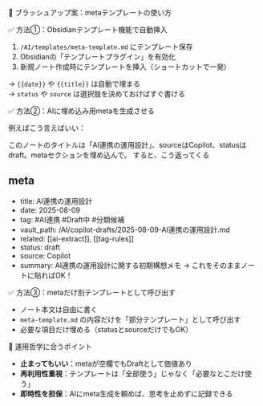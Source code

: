 🚀 ブラッシュアップ案：metaテンプレートの使い方

✅ 方法①：Obsidianテンプレート機能で自動挿入

1. `/AI/templates/meta-template.md` にテンプレート保存
2. Obsidianの「テンプレートプラグイン」を有効化
3. 新規ノート作成時にテンプレートを挿入（ショートカットで一発）

→ `{{date}}` や `{{title}}` は自動で埋まる  
→ `status` や `source` は選択肢を決めておけばすぐ書ける

✅ 方法②：AIに埋め込み用metaを生成させる

例えばこう言えばいい：

このノートのタイトルは「AI連携の運用設計」、sourceはCopilot、statusはdraft。metaセクションを埋め込んで。
すると、こう返ってくる

## meta
- title: AI連携の運用設計
- date: 2025-08-09
- tag: #AI連携 #Draft中 #分類候補
- vault_path: /AI/copilot-drafts/2025-08-09-AI連携の運用設計.md
- related: [[ai-extract]], [[tag-rules]]
- status: draft
- source: Copilot
- summary: AI連携の運用設計に関する初期構想メモ
→ これをそのままノートに貼ればOK！

✅ 方法③：metaだけ別テンプレートとして呼び出す

- ノート本文は自由に書く
- `meta-template.md` の内容だけを「部分テンプレート」として呼び出す
- 必要な項目だけ埋める（statusとsourceだけでもOK）

🧠 運用哲学に合うポイント

- **止まってもいい**：metaが空欄でもDraftとして価値あり
- **再利用性重視**：テンプレートは「全部使う」じゃなく「必要なとこだけ使う」
- **即時性を担保**：AIにmeta生成を頼めば、思考を止めずに記録できる